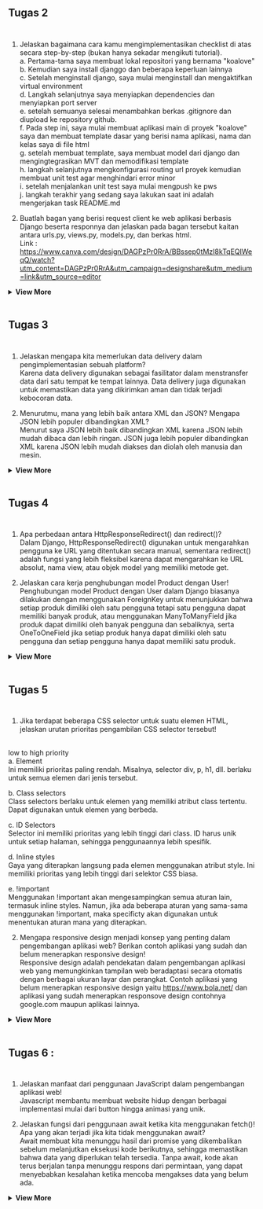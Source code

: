 ## <summary><strong>Tugas 2 </strong></summary></br>
1. Jelaskan bagaimana cara kamu mengimplementasikan checklist di atas secara step-by-step (bukan hanya sekadar mengikuti tutorial). </br>
a. Pertama-tama saya membuat lokal repositori yang bernama "koalove" </br>
b. Kemudian saya install djanggo dan beberapa keperluan lainnya </br>
c. Setelah menginstall django, saya mulai menginstall dan mengaktifkan virtual environment  </br>
d. Langkah selanjutnya saya menyiapkan dependencies dan menyiapkan port server </br>
e. setelah semuanya selesai menambahkan berkas .gitignore dan diupload ke repository github. </br>
f. Pada step ini, saya mulai membuat aplikasi main di proyek "koalove" saya dan membuat template dasar yang berisi nama aplikasi, nama dan kelas saya di file html </br>
g. setelah membuat template, saya membuat model dari django dan mengingtegrasikan MVT dan memodifikasi template </br>
h. langkah selanjutnya mengkonfigurasi routing url proyek kemudian membuat unit test agar menghindari error minor </br>
i. setelah menjalankan unit test saya mulai mengpush ke pws </br>
j. langkah terakhir yang sedang saya lakukan saat ini adalah mengerjakan task README.md </br>

2. Buatlah bagan yang berisi request client ke web aplikasi berbasis Django beserta responnya dan jelaskan pada bagan tersebut kaitan antara urls.py, views.py, models.py, dan berkas html.</br>
Link : https://www.canva.com/design/DAGPzPr0RrA/BBssep0tMzI8kTqEQIWeqQ/watch?utm_content=DAGPzPr0RrA&utm_campaign=designshare&utm_medium=link&utm_source=editor </br>

<details>
  <summary><strong>View More</strong></summary>

3. Jelaskan fungsi git dalam pengembangan perangkat lunak!</br>
a. git membantu memudahkan programmer dalam berkolaborasi dengan programmer lainnya dalam membuat perubahan kode</br>
b. pada git terdapat riwayat perubahan yang dapat di cek kembali dan memudahkan pengembang dalam melacak apa saja yang telah dimodifikasi</br>
c. git memudahkan pengembang dalam membuat cabang sebelum dijadikan kode utama dan dapat dijadikan sebagai backup apabila repositori lokal mengalami kesalahan atau hilang.</br>

4. Menurut Anda, dari semua framework yang ada, mengapa framework Django dijadikan permulaan pembelajaran pengembangan perangkat lunak?</br>
Django merupakan framework berbasis bahasa Python yang pernah dipelajari juga pada mata kuliah DDP 1. Framework ini juga sudah memiliki berbagai template yang dapat mempermudah pemula seperti kami dalam membuat perangkat lunak. Selain itu, django dipilih karena django sangat cocok digunakan sebagai media penerapan server side yang akan sangat berguna bagi kami nantinya ketika mengaplikasikan flutter di perangkat android yang akan kami pelajari kedepannya.</br>

5. Mengapa model pada Django disebut sebagai ORM?</br>
Perlu kita ketahui bahwa ORM atau sering disebut dengan Object-Relational Mapping merupakan kerangka kerja yang digunakan oleh Django dalam struktur nya. Model pada django ini diberi nama ORM karena teknik ini bekerja dengan cara berinteraksi dengan database menggunakan bahasa pemrograman dan objek, bukan dengan perintah SQL (database) langsung.

</details>
</br>

## <summary><strong>Tugas 3</strong></summary></br>
1. Jelaskan mengapa kita memerlukan data delivery dalam pengimplementasian sebuah platform?</br>
Karena data delivery digunakan sebagai fasilitator dalam menstransfer data dari satu tempat ke tempat lainnya. Data delivery juga digunakan untuk memastikan data yang dikirimkan aman dan tidak terjadi kebocoran data.</br>

2. Menurutmu, mana yang lebih baik antara XML dan JSON? Mengapa JSON lebih populer dibandingkan XML?</br>
Menurut saya JSON lebih baik dibandingkan XML karena JSON lebih mudah dibaca dan lebih ringan. JSON juga lebih populer dibandingkan XML karena JSON lebih mudah diakses dan diolah oleh manusia dan mesin.</br>
<details>
  <summary><strong>View More</strong></summary>

3. Jelaskan fungsi dari method is_valid() pada form Django dan mengapa kita membutuhkan method tersebut?</br>
Method is_valid() pada form Django digunakan untuk memvalidasi data yang diinputkan oleh pengguna. Kita membutuhkan method tersebut untuk memastikan data yang diinputkan oleh pengguna valid dan sesuai dengan aturan yang telah ditentukan.</br>

4.Mengapa kita membutuhkan csrf_token saat membuat form di Django? Apa yang dapat terjadi jika kita tidak menambahkan csrf_token pada form Django? Bagaimana hal tersebut dapat dimanfaatkan oleh penyerang? </br>
Kita membutuhkan csrf_token saat membuat form di Django untuk mencegah serangan CSRF. Jika kita tidak menambahkan csrf_token pada form Django, maka penyerang dapat melakukan serangan CSRF dengan mengirimkan request palsu ke server. Hal tersebut dapat dimanfaatkan oleh penyerang untuk mencuri data pengguna. </br>

5. Jelaskan bagaimana cara kamu mengimplementasikan checklist di atas secara step-by-step (bukan hanya sekadar mengikuti tutorial). </br>
- yang pertama saya membuat input form </br>
- selanjutnya saya mengkoordinasikan dengan mengimplementasikan skeleton dan uuid </br>
- kemudian saya mengembalikan data dalam bentuk XML dan JSON </br>
- langkah selanjutnya saya cek menggunakan data viewer dengan postman </br>
- lalu platform harusnya sudah bisa dijalankan dengan baik dan tinggal di push ke github dan pws </br>

Link ss : https://drive.google.com/drive/folders/1s3J3Cyxsyq_zVZvryOtuh3a-1Xq8leTC?usp=sharing
</details>
</br>

## <summary><strong>Tugas 4 </strong></summary></br>

1. Apa perbedaan antara HttpResponseRedirect() dan redirect()? </br>
Dalam Django, HttpResponseRedirect() digunakan untuk mengarahkan pengguna ke URL yang ditentukan secara manual, sementara redirect() adalah fungsi yang lebih fleksibel karena dapat mengarahkan ke URL absolut, nama view, atau objek model yang memiliki metode get.</br>

2. Jelaskan cara kerja penghubungan model Product dengan User! </br>
Penghubungan model Product dengan User dalam Django biasanya dilakukan dengan menggunakan ForeignKey untuk menunjukkan bahwa setiap produk dimiliki oleh satu pengguna tetapi satu pengguna dapat memiliki banyak produk, atau menggunakan ManyToManyField jika produk dapat dimiliki oleh banyak pengguna dan sebaliknya, serta OneToOneField jika setiap produk hanya dapat dimiliki oleh satu pengguna dan setiap pengguna hanya dapat memiliki satu produk. </br>

<details>
  <summary><strong>View More</strong></summary>

3. Apa perbedaan antara authentication dan authorization, apakah yang dilakukan saat pengguna login? Jelaskan bagaimana Django mengimplementasikan kedua konsep tersebut. </br>
Autentikasi adalah proses verifikasi identitas pengguna dengan melakukan login yang menggunakan kredential. Otorisasi adalah proses yang menentukan apakah pengguna terautentikasi untuk melakukan suatu tindakan tertentu. Kedua tindakan ini penting dilakukan untuk menghindari adanya penyalagunaan akses pada suatu akun.  </br>

4. Bagaimana Django mengingat pengguna yang telah login? Jelaskan kegunaan lain dari cookies dan apakah semua cookies aman digunakan? </br>
Django mengingat pengguna yang telah login dengan menyimpan id dari session yang pernah mereka lakukan saat pertama kali login. Kegunaan lain cookies diantaranya menyimpan session,menyimpan preferensi pengguna, pelacakan pengunjung dan analisis penggunaan situs web dan dalam e-commerce dapat membantu menyimpan barang di keranjang belanja.
Tidak semua cookies aman digunakan karena rentan terhadap XSS dan CSRF, contoh nya data sensitif seperti jumlah saldo, pin dll. </br>

5. Jelaskan bagaimana cara kamu mengimplementasikan checklist di atas secara step-by-step (bukan hanya sekadar mengikuti tutorial). </br>
a. Pertama-tama saya membuat form registrasi dengan membuat file html kemudian mengatur di urls.py dan views.py nya begitu pula dengan form login dan logout. </br>
b. setelah semuanya selesai,  saya mencoba keberhasilan membuat 3 akun user yang berisi data dummy sebagai akun uji coba. </br>
c. menhubungkan product yang telah saya buat sebelumnya dengan setiap usernya dengan konfigurasi pada models dan view kemudian melakukan migrations. </br>
d. menkonfigurasi cookies last login pada web saya. </br> 

</details>
</br>


## <summary><strong>Tugas 5 </strong></summary></br>
1. Jika terdapat beberapa CSS selector untuk suatu elemen HTML, jelaskan urutan prioritas pengambilan CSS selector tersebut! </br>
</br>
low to high priority</br>
a. Element</br>
Ini memiliki prioritas paling rendah. Misalnya, selector div, p, h1, dll. berlaku untuk semua elemen dari jenis tersebut.</br>

b. Class selectors</br>
Class selectors berlaku untuk elemen yang memiliki atribut class tertentu. Dapat digunakan untuk elemen yang berbeda.</br>

c. ID Selectors</br>
Selector ini memiliki prioritas yang lebih tinggi dari class. ID harus unik untuk setiap halaman, sehingga penggunaannya lebih spesifik.</br>

d. Inline styles</br>
Gaya yang diterapkan langsung pada elemen menggunakan atribut style. Ini memiliki prioritas yang lebih tinggi dari selektor CSS biasa.</br>

e. !important</br>
Menggunakan !important akan mengesampingkan semua aturan lain, termasuk inline styles. Namun, jika ada beberapa aturan yang sama-sama menggunakan !important, maka specificty akan digunakan untuk menentukan aturan mana yang diterapkan.</br>

2. Mengapa responsive design menjadi konsep yang penting dalam pengembangan aplikasi web? Berikan contoh aplikasi yang sudah dan belum menerapkan responsive design!</br>
Responsive design adalah pendekatan dalam pengembangan aplikasi web yang memungkinkan tampilan web beradaptasi secara otomatis dengan berbagai ukuran layar dan perangkat. Contoh aplikasi yang belum menerapkan responsive design yaitu https://www.bola.net/ dan aplikasi yang sudah menerapkan responsove design contohnya google.com maupun aplikasi lainnya.</br>

<details>
  <summary><strong>View More</strong></summary>


3. Jelaskan perbedaan antara margin, border, dan padding, serta cara untuk mengimplementasikan ketiga hal tersebut!</br>
Margin adalah spasi yang ada di sekitar batas luar suatu elemen, border merupakan garis batas yang bisa digunakan di setiap elemen dan padding adalah ruang kosong atau space antar konten pada website. Cara mengimplementasikannya adalah buat suatu style boelh di dalam html maupun di luar, pada contoh ini di dalam html yang kemudian pada class box saya set margin , padding serta border dengan satuan ukuran pixel. </br>
<p>
<style>
    .box {
        margin: 20px;  /* Jarak luar elemen */
        padding: 15px; /* Jarak dalam elemen */
        border: 2px solid black; /* Garis tepi elemen */
    }
</style>
</p>
</br>
4. Jelaskan konsep flex box dan grid layout beserta kegunaannya!</br>
Flexible Box Layout merupakan tata letak css yang digunakan untuk mengatur tata letak komponen dalam satu arah (horizontal atau vertikal) secara dinamis sedangan grid layout merupakan sistem tata letak komponen yang mengatur 2 dimensi dalam baris dan kolom. </br>

5. Jelaskan bagaimana cara kamu mengimplementasikan checklist di atas secara step-by-step (bukan hanya sekadar mengikuti tutorial)! </br>
a. Pertama tama saya mempelajari lebih dahulu tentang html dan css dari berbagai sumber salah satunya tutorial</br>
b. Saya mulai buat fitur login dan register serta fitur tambah produknya. </br>
c. setelah itu setiap produk saya jadikan card agar lebih bagus dan menarik. </br>
d. kemudian saya perindah dengan menambahkan navigation bar yang responsif. </br>
</br>
Link Video Demo Program : https://youtu.be/Dgh3OW8nzCY

</details>
</br>


## <summary><strong>Tugas 6 :</strong></summary></br>
1. Jelaskan manfaat dari penggunaan JavaScript dalam pengembangan aplikasi web! </br>
Javascript membantu membuat website hidup dengan berbagai implementasi mulai dari button hingga animasi yang unik. </br>

2. Jelaskan fungsi dari penggunaan await ketika kita menggunakan fetch()! Apa yang akan terjadi jika kita tidak menggunakan await? </br>
Await membuat kita menunggu hasil dari promise yang dikembalikan sebelum melanjutkan eksekusi kode berikutnya, sehingga memastikan bahwa data yang diperlukan telah tersedia. Tanpa await, kode akan terus berjalan tanpa menunggu respons dari permintaan, yang dapat menyebabkan kesalahan ketika mencoba mengakses data yang belum ada. </br>

<details>
  <summary><strong>View More</strong></summary>

3. Mengapa kita perlu menggunakan decorator csrf_exempt pada view yang akan digunakan untuk AJAX POST? </br>
Hal ini perlu dilakukan untuk mencegah terjadinya serangan CSRF (Cross-Site Request Forgery) yang dapat terjadi pada website. </br>

4. Pada tutorial PBP minggu ini, pembersihan data input pengguna dilakukan di belakang (backend) juga. Mengapa hal tersebut tidak dilakukan di frontend saja? </br>
Pembersihan data input pengguna sebaiknya dilakukan di backend meskipun sudah ada validasi di frontend karena frontend dapat dengan mudah dimanipulasi oleh pengguna. Pengguna dapat menonaktifkan JavaScript, mengubah kode, atau mengirim permintaan langsung ke server tanpa melalui antarmuka pengguna yang disediakan. </br>

5. Jelaskan bagaimana cara kamu mengimplementasikan checklist di atas secara step-by-step (bukan hanya sekadar mengikuti tutorial)! </br>
1. Yang saya lakukan adalah import routing yang diperlukan </br>
2. Mengubah dan mengapus beberapa bagian yang tidak diperlukan lagi di views.py </br>
3. Menambah script untuk get mood </br>

</details>
</br>
